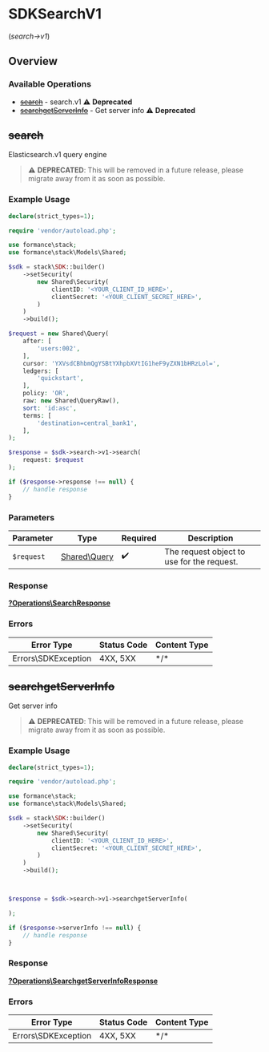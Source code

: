 # SDKSearchV1
(*search->v1*)

## Overview

### Available Operations

* [~~search~~](#search) - search.v1 :warning: **Deprecated**
* [~~searchgetServerInfo~~](#searchgetserverinfo) - Get server info :warning: **Deprecated**

## ~~search~~

Elasticsearch.v1 query engine

> :warning: **DEPRECATED**: This will be removed in a future release, please migrate away from it as soon as possible.

### Example Usage

```php
declare(strict_types=1);

require 'vendor/autoload.php';

use formance\stack;
use formance\stack\Models\Shared;

$sdk = stack\SDK::builder()
    ->setSecurity(
        new Shared\Security(
            clientID: '<YOUR_CLIENT_ID_HERE>',
            clientSecret: '<YOUR_CLIENT_SECRET_HERE>',
        )
    )
    ->build();

$request = new Shared\Query(
    after: [
        'users:002',
    ],
    cursor: 'YXVsdCBhbmQgYSBtYXhpbXVtIG1heF9yZXN1bHRzLol=',
    ledgers: [
        'quickstart',
    ],
    policy: 'OR',
    raw: new Shared\QueryRaw(),
    sort: 'id:asc',
    terms: [
        'destination=central_bank1',
    ],
);

$response = $sdk->search->v1->search(
    request: $request
);

if ($response->response !== null) {
    // handle response
}
```

### Parameters

| Parameter                                    | Type                                         | Required                                     | Description                                  |
| -------------------------------------------- | -------------------------------------------- | -------------------------------------------- | -------------------------------------------- |
| `$request`                                   | [Shared\Query](../../Models/Shared/Query.md) | :heavy_check_mark:                           | The request object to use for the request.   |

### Response

**[?Operations\SearchResponse](../../Models/Operations/SearchResponse.md)**

### Errors

| Error Type          | Status Code         | Content Type        |
| ------------------- | ------------------- | ------------------- |
| Errors\SDKException | 4XX, 5XX            | \*/\*               |

## ~~searchgetServerInfo~~

Get server info

> :warning: **DEPRECATED**: This will be removed in a future release, please migrate away from it as soon as possible.

### Example Usage

```php
declare(strict_types=1);

require 'vendor/autoload.php';

use formance\stack;
use formance\stack\Models\Shared;

$sdk = stack\SDK::builder()
    ->setSecurity(
        new Shared\Security(
            clientID: '<YOUR_CLIENT_ID_HERE>',
            clientSecret: '<YOUR_CLIENT_SECRET_HERE>',
        )
    )
    ->build();



$response = $sdk->search->v1->searchgetServerInfo(

);

if ($response->serverInfo !== null) {
    // handle response
}
```

### Response

**[?Operations\SearchgetServerInfoResponse](../../Models/Operations/SearchgetServerInfoResponse.md)**

### Errors

| Error Type          | Status Code         | Content Type        |
| ------------------- | ------------------- | ------------------- |
| Errors\SDKException | 4XX, 5XX            | \*/\*               |